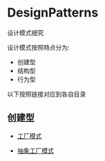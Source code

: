 # DesignPatterns
设计模式细究

设计模式按照特点分为:
* 创建型
* 结构型
* 行为型

以下按照链接对应到各自目录

## 创建型

* [工厂模式](https://github.com/chenbokaix250/DesignPatterns/tree/main/%E5%B7%A5%E5%8E%82%E6%A8%A1%E5%BC%8F)

* [抽象工厂模式](https://github.com/chenbokaix250/DesignPatterns/tree/main/%E6%8A%BD%E8%B1%A1%E5%B7%A5%E5%8E%82%E6%A8%A1%E5%BC%8F)
